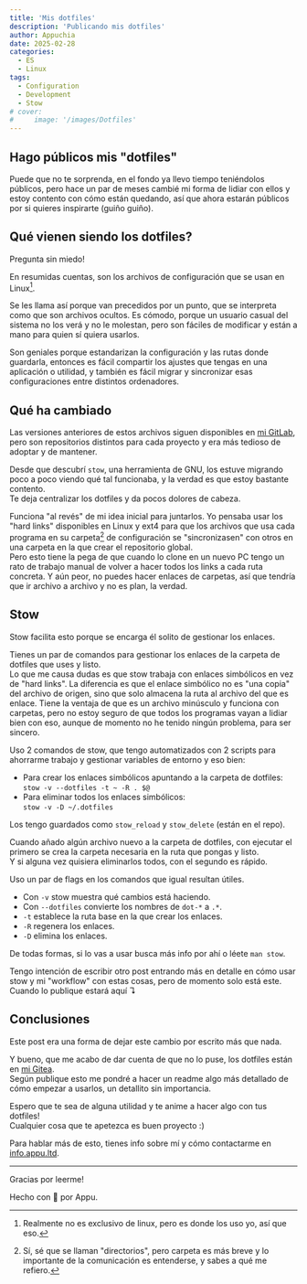 ```yaml
---
title: 'Mis dotfiles'
description: 'Publicando mis dotfiles'
author: Appuchia
date: 2025-02-28
categories:
  - ES
  - Linux
tags:
  - Configuration
  - Development
  - Stow
# cover:
#     image: '/images/Dotfiles'
---
```


## Hago públicos mis "dotfiles"

Puede que no te sorprenda, en el fondo ya llevo tiempo teniéndolos públicos,
pero hace un par de meses cambié mi forma de lidiar con ellos y estoy contento
con cómo están quedando, así que ahora estarán públicos por si quieres inspirarte
(guiño guiño).

## Qué vienen siendo los dotfiles?

Pregunta sin miedo!

En resumidas cuentas, son los archivos de configuración que se usan en Linux[^1].

Se les llama así porque van precedidos por un punto, que se interpreta como
que son archivos ocultos.
Es cómodo, porque un usuario casual del sistema no los verá y no le molestan,
pero son fáciles de modificar y están a mano para quien sí quiera usarlos.

Son geniales porque estandarizan la configuración y las rutas donde guardarla,
entonces es fácil compartir los ajustes que tengas en una aplicación o utilidad,
y también es fácil migrar y sincronizar esas configuraciones entre distintos
ordenadores.

## Qué ha cambiado

Las versiones anteriores de estos archivos siguen disponibles en [mi GitLab](https://gitlab.com/appuchia-dotfiles),
pero son repositorios distintos para cada proyecto y era más tedioso de adoptar
y de mantener.

Desde que descubrí `stow`, una herramienta de GNU, los estuve migrando poco a poco
viendo qué tal funcionaba, y la verdad es que estoy bastante contento. \
Te deja centralizar los dotfiles y da pocos dolores de cabeza.

Funciona "al revés" de mi idea inicial para juntarlos.
Yo pensaba usar los "hard links" disponibles en Linux y ext4 para que los archivos
que usa cada programa en su carpeta[^2] de configuración se "sincronizasen" con otros
en una carpeta en la que crear el repositorio global. \
Pero esto tiene la pega de que cuando lo clone en un nuevo PC tengo un rato de trabajo
manual de volver a hacer todos los links a cada ruta concreta.
Y aún peor, no puedes hacer enlaces de carpetas, así que tendría que ir archivo a
archivo y no es plan, la verdad.

## Stow

Stow facilita esto porque se encarga él solito de gestionar los enlaces.

Tienes un par de comandos para gestionar los enlaces de la carpeta de dotfiles
que uses y listo. \
Lo que me causa dudas es que stow trabaja con enlaces simbólicos en vez de
"hard links". La diferencia es que el enlace simbólico no es "una copia" del
archivo de origen, sino que solo almacena la ruta al archivo del que es enlace.
Tiene la ventaja de que es un archivo minúsculo y funciona con carpetas, pero
no estoy seguro de que todos los programas vayan a lidiar bien con eso, aunque
de momento no he tenido ningún problema, para ser sincero.

Uso 2 comandos de stow, que tengo automatizados con 2 scripts para ahorrarme
trabajo y gestionar variables de entorno y eso bien:

- Para crear los enlaces simbólicos apuntando a la carpeta de dotfiles: \
  `stow -v --dotfiles -t ~ -R . $@`
- Para eliminar todos los enlaces simbólicos: \
  `stow -v -D ~/.dotfiles`

Los tengo guardados como `stow_reload` y `stow_delete` (están en el repo).

Cuando añado algún archivo nuevo a la carpeta de dotfiles, con ejecutar el primero
se crea la carpeta necesaria en la ruta que pongas y listo. \
Y si alguna vez quisiera eliminarlos todos, con el segundo es rápido.

Uso un par de flags en los comandos que igual resultan útiles.

- Con `-v` stow muestra qué cambios está haciendo.
- Con `--dotfiles` convierte los nombres de `dot-*` a `.*`.
- `-t` establece la ruta base en la que crear los enlaces.
- `-R` regenera los enlaces.
- `-D` elimina los enlaces.

De todas formas, si lo vas a usar busca más info por ahí o léete `man stow`.

Tengo intención de escribir otro post entrando más en detalle en cómo usar stow y
mi "workflow" con estas cosas, pero de momento solo está este. \
Cuando lo publique estará aquí ↴

## Conclusiones

Este post era una forma de dejar este cambio por escrito más que nada.

Y bueno, que me acabo de dar cuenta de que no lo puse, los dotfiles están
en [mi Gitea](https://git.appu.ltd/appu/dotfiles). \
Según publique esto me pondré a hacer un readme algo más detallado de cómo empezar
a usarlos, un detallito sin importancia.

Espero que te sea de alguna utilidad y te anime a hacer algo con tus dotfiles! \
Cualquier cosa que te apetezca es buen proyecto :)

Para hablar más de esto, tienes info sobre mí y cómo contactarme en [info.appu.ltd](https://info.appu.ltd/?utm_source=blog&utm_medium=dotfiles).

---

Gracias por leerme!

Hecho con 🖤 por Appu.

[^1]: Realmente no es exclusivo de linux, pero es donde los uso yo, así que eso.
[^2]: Sí, sé que se llaman "directorios", pero carpeta es más breve y lo importante de la comunicación es entenderse, y sabes a qué me refiero.
